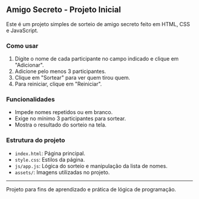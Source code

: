## Amigo Secreto - Projeto Inicial

Este é um projeto simples de sorteio de amigo secreto feito em HTML, CSS e JavaScript.

### Como usar
1. Digite o nome de cada participante no campo indicado e clique em "Adicionar".
2. Adicione pelo menos 3 participantes.
3. Clique em "Sortear" para ver quem tirou quem.
4. Para reiniciar, clique em "Reiniciar".

### Funcionalidades
- Impede nomes repetidos ou em branco.
- Exige no mínimo 3 participantes para sortear.
- Mostra o resultado do sorteio na tela.

### Estrutura do projeto
- `index.html`: Página principal.
- `style.css`: Estilos da página.
- `js/app.js`: Lógica do sorteio e manipulação da lista de nomes.
- `assets/`: Imagens utilizadas no projeto.

---
Projeto para fins de aprendizado e prática de lógica de programação.
